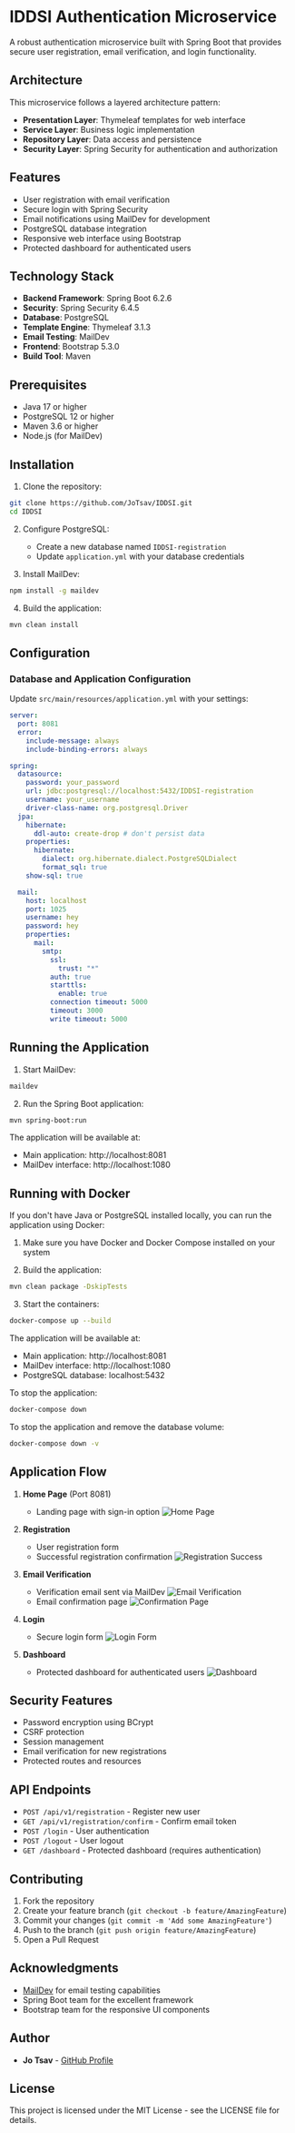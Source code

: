 # IDDSI Authentication Microservice

A robust authentication microservice built with Spring Boot that provides secure user registration, email verification, and login functionality.

## Architecture

This microservice follows a layered architecture pattern:

- **Presentation Layer**: Thymeleaf templates for web interface
- **Service Layer**: Business logic implementation
- **Repository Layer**: Data access and persistence
- **Security Layer**: Spring Security for authentication and authorization

## Features

- User registration with email verification
- Secure login with Spring Security
- Email notifications using MailDev for development
- PostgreSQL database integration
- Responsive web interface using Bootstrap
- Protected dashboard for authenticated users

## Technology Stack

- **Backend Framework**: Spring Boot 6.2.6
- **Security**: Spring Security 6.4.5
- **Database**: PostgreSQL
- **Template Engine**: Thymeleaf 3.1.3
- **Email Testing**: MailDev
- **Frontend**: Bootstrap 5.3.0
- **Build Tool**: Maven

## Prerequisites

- Java 17 or higher
- PostgreSQL 12 or higher
- Maven 3.6 or higher
- Node.js (for MailDev)

## Installation

1. Clone the repository:
```bash
git clone https://github.com/JoTsav/IDDSI.git
cd IDDSI
```

2. Configure PostgreSQL:
   - Create a new database named `IDDSI-registration`
   - Update `application.yml` with your database credentials

3. Install MailDev:
```bash
npm install -g maildev
```

4. Build the application:
```bash
mvn clean install
```

## Configuration

### Database and Application Configuration
Update `src/main/resources/application.yml` with your settings:

```yaml
server:
  port: 8081
  error:
    include-message: always
    include-binding-errors: always

spring:
  datasource:
    password: your_password
    url: jdbc:postgresql://localhost:5432/IDDSI-registration
    username: your_username
    driver-class-name: org.postgresql.Driver
  jpa:
    hibernate:
      ddl-auto: create-drop # don't persist data
    properties:
      hibernate:
        dialect: org.hibernate.dialect.PostgreSQLDialect
        format_sql: true
    show-sql: true

  mail:
    host: localhost
    port: 1025
    username: hey
    password: hey
    properties:
      mail:
        smtp:
          ssl:
            trust: "*"
          auth: true
          starttls:
            enable: true
          connection timeout: 5000
          timeout: 3000
          write timeout: 5000
```

## Running the Application

1. Start MailDev:
```bash
maildev
```

2. Run the Spring Boot application:
```bash
mvn spring-boot:run
```

The application will be available at:
- Main application: http://localhost:8081
- MailDev interface: http://localhost:1080

## Running with Docker

If you don't have Java or PostgreSQL installed locally, you can run the application using Docker:

1. Make sure you have Docker and Docker Compose installed on your system

2. Build the application:
```bash
mvn clean package -DskipTests
```

3. Start the containers:
```bash
docker-compose up --build
```

The application will be available at:
- Main application: http://localhost:8081
- MailDev interface: http://localhost:1080
- PostgreSQL database: localhost:5432

To stop the application:
```bash
docker-compose down
```

To stop the application and remove the database volume:
```bash
docker-compose down -v
```

## Application Flow

1. **Home Page** (Port 8081)
   - Landing page with sign-in option
   ![Home Page](src/main/resources/templates/images/img1.png)

2. **Registration**
   - User registration form
   - Successful registration confirmation
   ![Registration Success](src/main/resources/templates/images/img2.png)

3. **Email Verification**
   - Verification email sent via MailDev
   ![Email Verification](src/main/resources/templates/images/img3.png)
   - Email confirmation page
   ![Confirmation Page](src/main/resources/templates/images/img4.png)

4. **Login**
   - Secure login form
   ![Login Form](src/main/resources/templates/images/img5.png)

5. **Dashboard**
   - Protected dashboard for authenticated users
   ![Dashboard](src/main/resources/templates/images/img6.png)

## Security Features

- Password encryption using BCrypt
- CSRF protection
- Session management
- Email verification for new registrations
- Protected routes and resources

## API Endpoints

- `POST /api/v1/registration` - Register new user
- `GET /api/v1/registration/confirm` - Confirm email token
- `POST /login` - User authentication
- `POST /logout` - User logout
- `GET /dashboard` - Protected dashboard (requires authentication)

## Contributing

1. Fork the repository
2. Create your feature branch (`git checkout -b feature/AmazingFeature`)
3. Commit your changes (`git commit -m 'Add some AmazingFeature'`)
4. Push to the branch (`git push origin feature/AmazingFeature`)
5. Open a Pull Request

## Acknowledgments

- [MailDev](https://github.com/maildev/maildev.git) for email testing capabilities
- Spring Boot team for the excellent framework
- Bootstrap team for the responsive UI components

## Author

- **Jo Tsav** - [GitHub Profile](https://github.com/JoTsav)

## License

This project is licensed under the MIT License - see the LICENSE file for details. 
